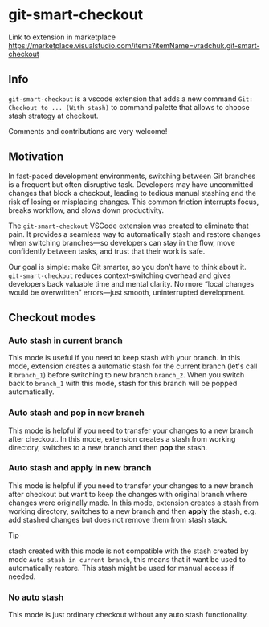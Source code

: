 # git-smart-checkout

Link to extension in marketplace https://marketplace.visualstudio.com/items?itemName=vradchuk.git-smart-checkout

## Info

`git-smart-checkout` is a vscode extension that adds a new command `Git: Checkout to ... (With stash)` to command palette that allows to choose stash strategy at checkout.

Comments and contributions are very welcome!

## Motivation

In fast-paced development environments, switching between Git branches is a frequent but often disruptive task. Developers may have uncommitted changes that block a checkout, leading to tedious manual stashing and the risk of losing or misplacing changes. This common friction interrupts focus, breaks workflow, and slows down productivity.

The `git-smart-checkout` VSCode extension was created to eliminate that pain. It provides a seamless way to automatically stash and restore changes when switching branches—so developers can stay in the flow, move confidently between tasks, and trust that their work is safe.

Our goal is simple: make Git smarter, so you don’t have to think about it. `git-smart-checkout` reduces context-switching overhead and gives developers back valuable time and mental clarity. No more “local changes would be overwritten” errors—just smooth, uninterrupted development.

## Checkout modes

### Auto stash in current branch

This mode is useful if you need to keep stash with your branch.
In this mode, extension creates a automatic stash for the current branch (let's call it `branch_1`) before switching to new branch `branch_2`.
When you switch back to `branch_1` with this mode, stash for this branch will be popped automatically.

### Auto stash and pop in new branch

This mode is helpful if you need to transfer your changes to a new branch after checkout.
In this mode, extension creates a stash from working directory, switches to a new branch and then **pop** the stash.

### Auto stash and apply in new branch

This mode is helpful if you need to transfer your changes to a new branch after checkout but want to keep the changes with original branch where changes were originally made.
In this mode, extension creates a stash from working directory, switches to a new branch and then **apply** the stash, e.g. add stashed changes but does not remove them from stash stack.

> [!TIP]
> stash created with this mode is not compatible with the stash created by mode `Auto stash in current branch`, this means that it want be used to automatically restore. This stash might be used for manual access if needed.

### No auto stash

This mode is just ordinary checkout without any auto stash functionality.
